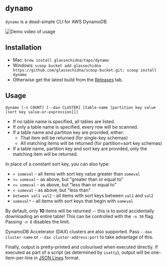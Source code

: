 # `dynamo`

`dynamo` is a dead-simple CLI for AWS DynamoDB.

![Demo video of usage](https://user-images.githubusercontent.com/369053/76135130-4fd62e00-6078-11ea-97ef-a6fd3de1abd7.gif)

## Installation

* Mac: `brew install glassechidna/taps/dynamo`
* Windows: `scoop bucket add glassechidna https://github.com/glassechidna/scoop-bucket.git; scoop install dynamo`
* Otherwise get the latest build from the [Releases][releases] tab.

## Usage

```
dynamo [-n COUNT] [--dax CLUSTER] [table-name [partition key value [sort key value-or-expression]]]
```

* If no table name is specified, all tables are listed.
* If only a table name is specified, every row will be scanned.
* If a table name and partition key are provided, either:
  * That item will be returned (for single-key schemas)
  * All matching items will be returned (for partition+sort key schemas)
* If a table name, partition key and sort key are provided, only the matching
  item will be returned.

In place of a constant sort key, you can also type:

* `> someval` - all items with sort key value greater than `someval`
* `>= someval` - as above, but "greater than or equal to"
* `<= someval` - as above, but "less than or equal to"
* `< someval` - as above, but "less than"
* `between val1 val2` - all items with sort keys between `val1` and `val2`
* `someval*` - all items with sort keys that begin with `someval`

By default, only **10** items will be returned -- this is to avoid accidentally
downloading an entire table! This can be controlled with the `-n 30` flag.
Passing `-n 0` disables the limit.

DynamoDB Accelerator (DAX) clusters are also supported. Pass `--dax cluster-name`
or `--dax cluster-address:port` to take advantage of this.

Finally, output is pretty-printed and colourised when executed directly. If
executed as part of a script (as determined by `isatty`), output will be
one-item-per-line in [JSON Lines][jsonlines] format.

[releases]: https://github.com/glassechidna/dynamo/releases
[jsonlines]: http://jsonlines.org/
